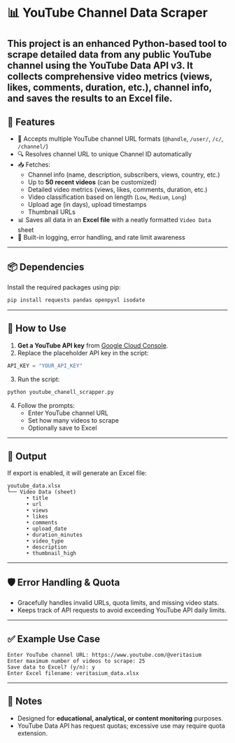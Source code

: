 # 📊 YouTube Channel Data Scraper

This project is an enhanced Python-based tool to **scrape detailed data from any public YouTube channel** using the **YouTube Data API v3**. It collects comprehensive video metrics (views, likes, comments, duration, etc.), channel info, and saves the results to an Excel file.
---

## 🔧 Features 

- 🔗 Accepts multiple YouTube channel URL formats (`@handle`, `/user/`, `/c/`, `/channel/`)
- 🔍 Resolves channel URL to unique Channel ID automatically
- 📥 Fetches:
  - Channel info (name, description, subscribers, views, country, etc.)
  - Up to **50 recent videos** (can be customized)
  - Detailed video metrics (views, likes, comments, duration, etc.)
  - Video classification based on length (`Low`, `Medium`, `Long`)
  - Upload age (in days), upload timestamps
  - Thumbnail URLs
- 📊 Saves all data in an **Excel file** with a neatly formatted `Video Data` sheet
- 🧠 Built-in logging, error handling, and rate limit awareness

---

## 📦 Dependencies

Install the required packages using pip:

```bash
pip install requests pandas openpyxl isodate
```

---

## 🚀 How to Use

1. **Get a YouTube API key** from [Google Cloud Console](https://console.developers.google.com/).
2. Replace the placeholder API key in the script:

```python
API_KEY = "YOUR_API_KEY"
```

3. Run the script:

```bash
python youtube_chanell_scrapper.py
```

4. Follow the prompts:
   - Enter YouTube channel URL
   - Set how many videos to scrape
   - Optionally save to Excel

---

## 📁 Output

If export is enabled, it will generate an Excel file:

```
youtube_data.xlsx
└── Video Data (sheet)
      • title
      • url
      • views
      • likes
      • comments
      • upload_date
      • duration_minutes
      • video_type
      • description
      • thumbnail_high
```

---

## 🛡️ Error Handling & Quota

- Gracefully handles invalid URLs, quota limits, and missing video stats.
- Keeps track of API requests to avoid exceeding YouTube API daily limits.

---

## ✅ Example Use Case

```text
Enter YouTube channel URL: https://www.youtube.com/@veritasium
Enter maximum number of videos to scrape: 25
Save data to Excel? (y/n): y
Enter Excel filename: veritasium_data.xlsx
```

---

## 📌 Notes

- Designed for **educational, analytical, or content monitoring** purposes.
- YouTube Data API has request quotas; excessive use may require quota extension.
